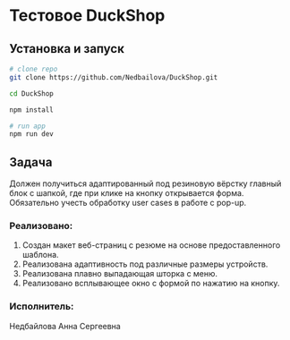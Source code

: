
# Тестовое DuckShop

## Установка и запуск

```bash
# clone repo
git clone https://github.com/Nedbailova/DuckShop.git

cd DuckShop

npm install

# run app
npm run dev
```

## Задача

Должен получиться адаптированный под резиновую вёрстку главный блок с шапкой, где при клике на кнопку открывается форма. Обязательно учесть обработку user cases в работе с pop-up.

### Реализовано:

1. Создан макет веб-страниц с резюме на основе предоставленного шаблона.
2. Реализована адаптивность под различные размеры устройств.
3. Реализована плавно выпадающая шторка с меню.
4. Реализовано всплывающее окно с формой по нажатию на кнопку.

### Исполнитель:
Недбайлова Анна Сергеевна



